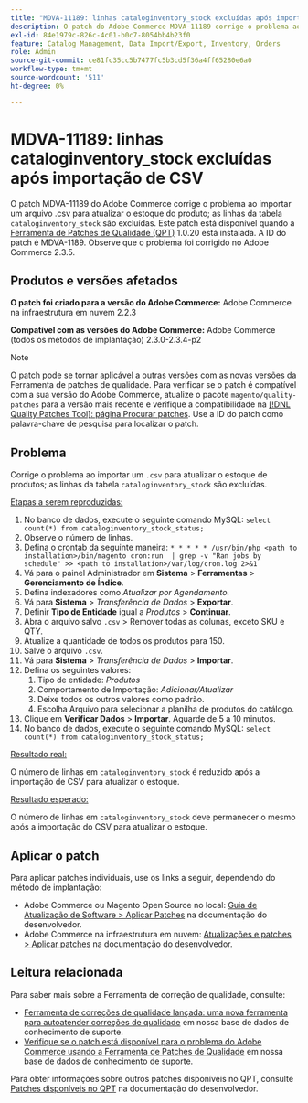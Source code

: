 ```yaml
---
title: "MDVA-11189: linhas cataloginventory_stock excluídas após importação de CSV"
description: O patch do Adobe Commerce MDVA-11189 corrige o problema ao importar um arquivo .csv para atualizar o estoque do produto; as linhas da tabela "cataloginventory_stock" são excluídas. Este patch está disponível quando a [Ferramenta de correções de qualidade (QPT)](/help/announcements/adobe-commerce-announcements/magento-quality-patches-released-new-tool-to-self-serve-quality-patches.md) 1.0.20 está instalada. A ID do patch é MDVA-1189. Observe que o problema foi corrigido no Adobe Commerce 2.3.5.
exl-id: 84e1979c-826c-4c01-b0c7-8054bb4b23f0
feature: Catalog Management, Data Import/Export, Inventory, Orders
role: Admin
source-git-commit: ce81fc35cc5b7477fc5b3cd5f36a4ff65280e6a0
workflow-type: tm+mt
source-wordcount: '511'
ht-degree: 0%

---
```


# MDVA-11189: linhas cataloginventory_stock excluídas após importação de CSV

O patch MDVA-11189 do Adobe Commerce corrige o problema ao importar um arquivo .csv para atualizar o estoque do produto; as linhas da tabela `cataloginventory_stock` são excluídas. Este patch está disponível quando a [Ferramenta de Patches de Qualidade (QPT)](/help/announcements/adobe-commerce-announcements/magento-quality-patches-released-new-tool-to-self-serve-quality-patches.md) 1.0.20 está instalada. A ID do patch é MDVA-1189. Observe que o problema foi corrigido no Adobe Commerce 2.3.5.

## Produtos e versões afetados

**O patch foi criado para a versão do Adobe Commerce:** Adobe Commerce na infraestrutura em nuvem 2.2.3

**Compatível com as versões do Adobe Commerce:** Adobe Commerce (todos os métodos de implantação) 2.3.0-2.3.4-p2

>[!NOTE]
>
>O patch pode se tornar aplicável a outras versões com as novas versões da Ferramenta de patches de qualidade. Para verificar se o patch é compatível com a sua versão do Adobe Commerce, atualize o pacote `magento/quality-patches` para a versão mais recente e verifique a compatibilidade na [[!DNL Quality Patches Tool]: página Procurar patches](https://devdocs.magento.com/quality-patches/tool.html#patch-grid). Use a ID do patch como palavra-chave de pesquisa para localizar o patch.

## Problema

Corrige o problema ao importar um `.csv` para atualizar o estoque de produtos; as linhas da tabela `cataloginventory_stock` são excluídas.

<u>Etapas a serem reproduzidas:</u>

1. No banco de dados, execute o seguinte comando MySQL: `select count(*) from cataloginventory_stock_status;`
1. Observe o número de linhas.
1. Defina o crontab da seguinte maneira: `* * * * * /usr/bin/php <path to installation>/bin/magento cron:run  | grep -v "Ran jobs by schedule" >> <path to installation>/var/log/cron.log 2>&1`
1. Vá para o painel Administrador em **Sistema** > **Ferramentas** > **Gerenciamento de Índice**.
1. Defina indexadores como *Atualizar por Agendamento.*
1. Vá para **Sistema** > *Transferência de Dados* > **Exportar**.
1. Definir **Tipo de Entidade** igual a *Produtos* > **Continuar**.
1. Abra o arquivo salvo `.csv` > Remover todas as colunas, exceto SKU e QTY.
1. Atualize a quantidade de todos os produtos para 150.
1. Salve o arquivo `.csv`.
1. Vá para **Sistema** > *Transferência de Dados* > **Importar**.
1. Defina os seguintes valores:
   1. Tipo de entidade: *Produtos*
   1. Comportamento de Importação: *Adicionar/Atualizar*
   1. Deixe todos os outros valores como padrão.
   1. Escolha Arquivo para selecionar a planilha de produtos do catálogo.
1. Clique em **Verificar Dados** > **Importar**. Aguarde de 5 a 10 minutos.
1. No banco de dados, execute o seguinte comando MySQL:
   `select count(*) from cataloginventory_stock_status;`

<u>Resultado real:</u>

O número de linhas em `cataloginventory_stock` é reduzido após a importação de CSV para atualizar o estoque.

<u>Resultado esperado:</u>

O número de linhas em `cataloginventory_stock` deve permanecer o mesmo após a importação do CSV para atualizar o estoque.

## Aplicar o patch

Para aplicar patches individuais, use os links a seguir, dependendo do método de implantação:

* Adobe Commerce ou Magento Open Source no local: [Guia de Atualização de Software > Aplicar Patches](https://devdocs.magento.com/guides/v2.4/comp-mgr/patching/mqp.html) na documentação do desenvolvedor.
* Adobe Commerce na infraestrutura em nuvem: [Atualizações e patches > Aplicar patches](https://devdocs.magento.com/cloud/project/project-patch.html) na documentação do desenvolvedor.

## Leitura relacionada

Para saber mais sobre a Ferramenta de correção de qualidade, consulte:

* [Ferramenta de correções de qualidade lançada: uma nova ferramenta para autoatender correções de qualidade](/help/announcements/adobe-commerce-announcements/magento-quality-patches-released-new-tool-to-self-serve-quality-patches.md) em nossa base de dados de conhecimento de suporte.
* [Verifique se o patch está disponível para o problema do Adobe Commerce usando a Ferramenta de Patches de Qualidade](/help/support-tools/patches-available-in-qpt-tool/check-patch-for-magento-issue-with-magento-quality-patches.md) em nossa base de dados de conhecimento de suporte.

Para obter informações sobre outros patches disponíveis no QPT, consulte [Patches disponíveis no QPT](https://devdocs.magento.com/quality-patches/tool.html#patch-grid) na documentação do desenvolvedor.
